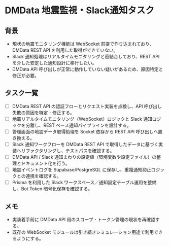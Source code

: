 # DMData 地震監視・Slack通知タスク

## 背景
- 現状の地震モニタリング機能は WebSocket 前提で作り込まれており、DMData REST API を利用した取得ができていない。
- Slack 通知処理はリアルタイムモニタリングと密結合しており、REST API を介した安定した通知設計に移行したい。
- DMData API 呼び出しが正常に動作していない疑いがあるため、原因特定と修正が必要。

## タスク一覧
- [ ] DMData REST API の認証フローとリクエスト実装を点検し、API 呼び出し失敗の原因を特定・修正する。
- [ ] 地震リアルタイムモニタリング（WebSocket）ロジックと Slack 通知ロジックを分離し、REST ベース通知パイプラインを設計する。
- [ ] 管理画面の地震データ取得処理を Socket 依存から REST API 呼び出しへ置き換える。
- [ ] Slack 通知ワークフローを DMData REST API で取得したデータに基づく実装へリファクタリングし、テストパスを確認する。
- [ ] DMData API / Slack 通知まわりの設定値（環境変数や設定ファイル）の整理とドキュメント化を行う。
- [ ] 地震イベントログを Supabase/PostgreSQL に保存し、重複通知抑止ロジックとの連携を確認する。
- [ ] Prisma を利用した Slack ワークスペース／通知設定テーブル運用を整備し、Bot Token 暗号化保存を確認する。

## メモ
- 実装着手前に DMData API 用のスコープ・トークン管理の現状を再確認する。
- 既存の WebSocket モジュールは引き続きシミュレーション用途で利用できるようにする。
